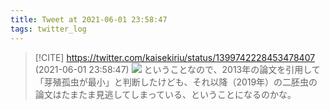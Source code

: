 ```yaml
---
title: Tweet at 2021-06-01 23:58:47
tags: twitter_log
---
```


> [!CITE] https://twitter.com/kaisekiriu/status/1399742228453478407 (2021-06-01 23:58:47)
> ![](https://twitter.com/kaisekiriu/status/1399742228453478407)
> ということなので、2013年の論文を引用して「芽殖孤虫が最小」と判断したけども、それ以降（2019年）の二胚虫の論文はたまたま見逃してしまっている、ということになるのかな。
